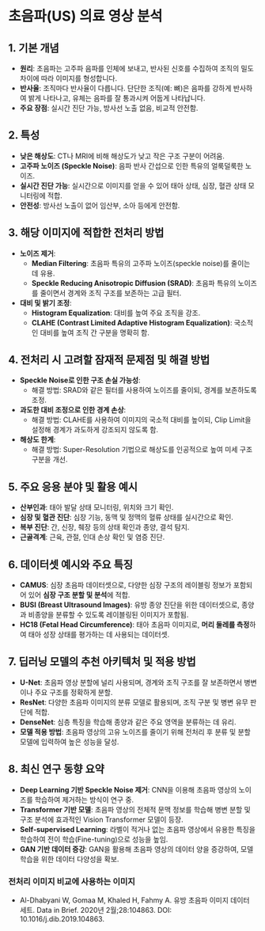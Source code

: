 
# 초음파(US) 의료 영상 분석

## 1. 기본 개념
- **원리**: 초음파는 고주파 음파를 인체에 보내고, 반사된 신호를 수집하여 조직의 밀도 차이에 따라 이미지를 형성합니다.
- **반사율**: 조직마다 반사율이 다릅니다. 단단한 조직(예: 뼈)은 음파를 강하게 반사하여 밝게 나타나고, 유체는 음파를 잘 통과시켜 어둡게 나타납니다.
- **주요 장점**: 실시간 진단 가능, 방사선 노출 없음, 비교적 안전함.

## 2. 특성
- **낮은 해상도**: CT나 MRI에 비해 해상도가 낮고 작은 구조 구분이 어려움.
- **고주파 노이즈 (Speckle Noise)**: 음파 반사 간섭으로 인한 특유의 얼룩덜룩한 노이즈.
- **실시간 진단 가능**: 실시간으로 이미지를 얻을 수 있어 태아 상태, 심장, 혈관 상태 모니터링에 적합.
- **안전성**: 방사선 노출이 없어 임산부, 소아 등에게 안전함.

## 3. 해당 이미지에 적합한 전처리 방법
- **노이즈 제거**:
   - **Median Filtering**: 초음파 특유의 고주파 노이즈(speckle noise)를 줄이는 데 유용.
   - **Speckle Reducing Anisotropic Diffusion (SRAD)**: 초음파 특유의 노이즈를 줄이면서 경계와 조직 구조를 보존하는 고급 필터.
- **대비 및 밝기 조정**:
   - **Histogram Equalization**: 대비를 높여 주요 조직을 강조.
   - **CLAHE (Contrast Limited Adaptive Histogram Equalization)**: 국소적인 대비를 높여 조직 간 구분을 명확히 함.

## 4. 전처리 시 고려할 잠재적 문제점 및 해결 방법
- **Speckle Noise로 인한 구조 손실 가능성**:
   - 해결 방법: SRAD와 같은 필터를 사용하여 노이즈를 줄이되, 경계를 보존하도록 조정.
- **과도한 대비 조정으로 인한 경계 손상**:
   - 해결 방법: CLAHE를 사용하여 이미지의 국소적 대비를 높이되, Clip Limit을 설정해 경계가 과도하게 강조되지 않도록 함.
- **해상도 한계**:
   - 해결 방법: Super-Resolution 기법으로 해상도를 인공적으로 높여 미세 구조 구분을 개선.

## 5. 주요 응용 분야 및 활용 예시
- **산부인과**: 태아 발달 상태 모니터링, 위치와 크기 확인.
- **심장 및 혈관 진단**: 심장 기능, 동맥 및 정맥의 혈류 상태를 실시간으로 확인.
- **복부 진단**: 간, 신장, 췌장 등의 상태 확인과 종양, 결석 탐지.
- **근골격계**: 근육, 관절, 인대 손상 확인 및 염증 진단.

## 6. 데이터셋 예시와 주요 특징
- **CAMUS**: 심장 초음파 데이터셋으로, 다양한 심장 구조의 레이블링 정보가 포함되어 있어 **심장 구조 분할 및 분석**에 적합.
- **BUSI (Breast Ultrasound Images)**: 유방 종양 진단을 위한 데이터셋으로, 종양과 비종양을 분류할 수 있도록 레이블링된 이미지가 포함됨.
- **HC18 (Fetal Head Circumference)**: 태아 초음파 이미지로, **머리 둘레를 측정**하여 태아 성장 상태를 평가하는 데 사용되는 데이터셋.

## 7. 딥러닝 모델의 추천 아키텍처 및 적용 방법
- **U-Net**: 초음파 영상 분할에 널리 사용되며, 경계와 조직 구조를 잘 보존하면서 병변이나 주요 구조를 정확하게 분할.
- **ResNet**: 다양한 초음파 이미지의 분류 모델로 활용되며, 조직 구분 및 병변 유무 판단에 적합.
- **DenseNet**: 심층 특징을 학습해 종양과 같은 주요 영역을 분류하는 데 유리.
- **모델 적용 방법**: 초음파 영상의 고유 노이즈를 줄이기 위해 전처리 후 분류 및 분할 모델에 입력하여 높은 성능을 달성.

## 8. 최신 연구 동향 요약
- **Deep Learning 기반 Speckle Noise 제거**: CNN을 이용해 초음파 영상의 노이즈를 학습하여 제거하는 방식이 연구 중.
- **Transformer 기반 모델**: 초음파 영상의 전체적 문맥 정보를 학습해 병변 분할 및 구조 분석에 효과적인 Vision Transformer 모델이 등장.
- **Self-supervised Learning**: 라벨이 적거나 없는 초음파 영상에서 유용한 특징을 학습하여 전이 학습(Fine-tuning)으로 성능을 높임.
- **GAN 기반 데이터 증강**: GAN을 활용해 초음파 영상의 데이터 양을 증강하여, 모델 학습을 위한 데이터 다양성을 확보.

### 전처리 이미지 비교에 사용하는 이미지
- Al-Dhabyani W, Gomaa M, Khaled H, Fahmy A. 유방 초음파 이미지 데이터 세트. Data in Brief. 2020년 2월;28:104863. DOI: 10.1016/j.dib.2019.104863.
